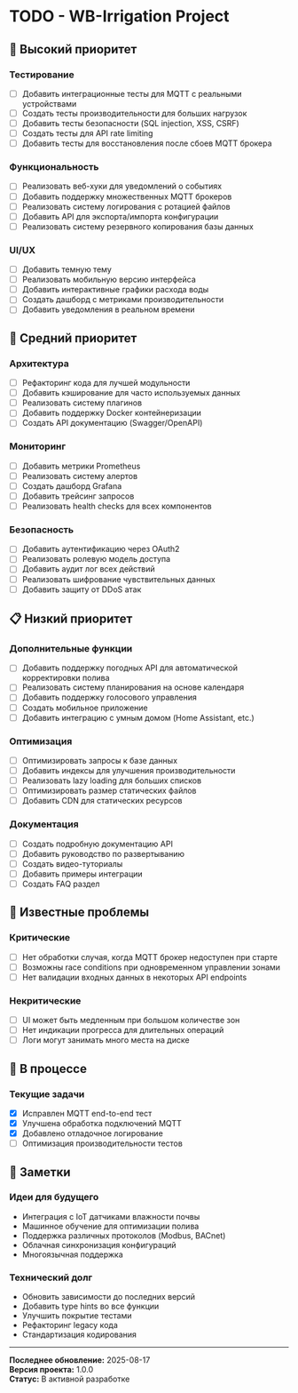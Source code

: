 # TODO - WB-Irrigation Project

## 🚀 Высокий приоритет

### Тестирование
- [ ] Добавить интеграционные тесты для MQTT с реальными устройствами
- [ ] Создать тесты производительности для больших нагрузок
- [ ] Добавить тесты безопасности (SQL injection, XSS, CSRF)
- [ ] Создать тесты для API rate limiting
- [ ] Добавить тесты для восстановления после сбоев MQTT брокера

### Функциональность
- [ ] Реализовать веб-хуки для уведомлений о событиях
- [ ] Добавить поддержку множественных MQTT брокеров
- [ ] Реализовать систему логирования с ротацией файлов
- [ ] Добавить API для экспорта/импорта конфигурации
- [ ] Реализовать систему резервного копирования базы данных

### UI/UX
- [ ] Добавить темную тему
- [ ] Реализовать мобильную версию интерфейса
- [ ] Добавить интерактивные графики расхода воды
- [ ] Создать дашборд с метриками производительности
- [ ] Добавить уведомления в реальном времени

## 🔧 Средний приоритет

### Архитектура
- [ ] Рефакторинг кода для лучшей модульности
- [ ] Добавить кэширование для часто используемых данных
- [ ] Реализовать систему плагинов
- [ ] Добавить поддержку Docker контейнеризации
- [ ] Создать API документацию (Swagger/OpenAPI)

### Мониторинг
- [ ] Добавить метрики Prometheus
- [ ] Реализовать систему алертов
- [ ] Создать дашборд Grafana
- [ ] Добавить трейсинг запросов
- [ ] Реализовать health checks для всех компонентов

### Безопасность
- [ ] Добавить аутентификацию через OAuth2
- [ ] Реализовать ролевую модель доступа
- [ ] Добавить аудит лог всех действий
- [ ] Реализовать шифрование чувствительных данных
- [ ] Добавить защиту от DDoS атак

## 📋 Низкий приоритет

### Дополнительные функции
- [ ] Добавить поддержку погодных API для автоматической корректировки полива
- [ ] Реализовать систему планирования на основе календаря
- [ ] Добавить поддержку голосового управления
- [ ] Создать мобильное приложение
- [ ] Добавить интеграцию с умным домом (Home Assistant, etc.)

### Оптимизация
- [ ] Оптимизировать запросы к базе данных
- [ ] Добавить индексы для улучшения производительности
- [ ] Реализовать lazy loading для больших списков
- [ ] Оптимизировать размер статических файлов
- [ ] Добавить CDN для статических ресурсов

### Документация
- [ ] Создать подробную документацию API
- [ ] Добавить руководство по развертыванию
- [ ] Создать видео-туториалы
- [ ] Добавить примеры интеграции
- [ ] Создать FAQ раздел

## 🐛 Известные проблемы

### Критические
- [ ] Нет обработки случая, когда MQTT брокер недоступен при старте
- [ ] Возможны race conditions при одновременном управлении зонами
- [ ] Нет валидации входных данных в некоторых API endpoints

### Некритические
- [ ] UI может быть медленным при большом количестве зон
- [ ] Нет индикации прогресса для длительных операций
- [ ] Логи могут занимать много места на диске

## 🔄 В процессе

### Текущие задачи
- [x] Исправлен MQTT end-to-end тест
- [x] Улучшена обработка подключений MQTT
- [x] Добавлено отладочное логирование
- [ ] Оптимизация производительности тестов

## 📝 Заметки

### Идеи для будущего
- Интеграция с IoT датчиками влажности почвы
- Машинное обучение для оптимизации полива
- Поддержка различных протоколов (Modbus, BACnet)
- Облачная синхронизация конфигураций
- Многоязычная поддержка

### Технический долг
- Обновить зависимости до последних версий
- Добавить type hints во все функции
- Улучшить покрытие тестами
- Рефакторинг legacy кода
- Стандартизация кодирования

---

**Последнее обновление:** 2025-08-17  
**Версия проекта:** 1.0.0  
**Статус:** В активной разработке
